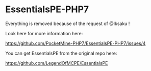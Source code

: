 # EssentialsPE-PHP7

Everything is removed because of the request of @Iksaku ! 

Look here for more information here:

https://github.com/PocketMine-PHP7/EssentialsPE-PHP7/issues/4

You can get EssentialsPE from the original repo here:

https://github.com/LegendOfMCPE/EssentialsPE
